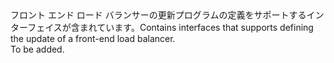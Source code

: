 <Namespace Name="Microsoft.Azure.Management.Network.Fluent.HasFrontend.UpdateDefinition">
  <Docs>
    <summary><span data-ttu-id="e4914-101">フロント エンド ロード バランサーの更新プログラムの定義をサポートするインターフェイスが含まれています。</span><span class="sxs-lookup"><span data-stu-id="e4914-101">Contains interfaces that supports defining the update of a front-end load balancer.</span></span></summary> 
    <remarks>To be added.</remarks>
  </Docs>
</Namespace>

